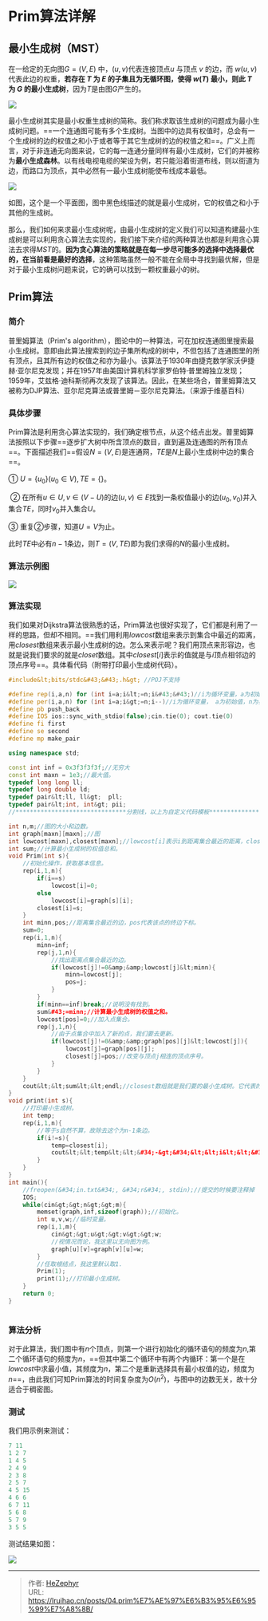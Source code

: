 # Prim算法详解

## 最小生成树（MST）

在一给定的无向图$G = (V, E)$ 中，$(u, v)$代表连接顶点$u$ 与顶点 $v$ 的边，而 $w(u, v)$ 代表此边的权重，**若存在 $T$ 为 $E$ 的子集且为无循环图，使得 $w(T)$ 最小，则此 $T$ 为 $G$ 的最小生成树**，因为$T$是由图$G$产生的。

![](https://raw.githubusercontent.com/unique-pure/NewPicGoLibrary/main/img/2020081109252713.png)


最小生成树其实是最小权重生成树的简称。我们称求取该生成树的问题成为最小生成树问题。==一个连通图可能有多个生成树。当图中的边具有权值时，总会有一个生成树的边的权值之和小于或者等于其它生成树的边的权值之和==。广义上而言，对于非连通无向图来说，它的每一连通分量同样有最小生成树，它们的并被称为**最小生成森林**。以有线电视电缆的架设为例，若只能沿着街道布线，则以街道为边，而路口为顶点，其中必然有一最小生成树能使布线成本最低。

![](https://raw.githubusercontent.com/unique-pure/NewPicGoLibrary/main/img/format%2Cpng-20231125214418948.png)

如图，这个是一个平面图，图中黑色线描述的就是最小生成树，它的权值之和小于其他的生成树。

那么，我们如何来求最小生成树呢，由最小生成树的定义我们可以知道构建最小生成树是可以利用贪心算法去实现的，我们接下来介绍的两种算法也都是利用贪心算法去求得$MST$的。**因为贪心算法的策略就是在每一步尽可能多的选择中选择最优的，在当前看是最好的选择**，这种策略虽然一般不能在全局中寻找到最优解，但是对于最小生成树问题来说，它的确可以找到一颗权重最小的树。

## Prim算法

### 简介

普里姆算法（Prim&#39;s algorithm），图论中的一种算法，可在加权连通图里搜索最小生成树。意即由此算法搜索到的边子集所构成的树中，不但包括了连通图里的所有顶点，且其所有边的权值之和亦为最小。该算法于1930年由捷克数学家沃伊捷赫·亚尔尼克发现；并在1957年由美国计算机科学家罗伯特·普里姆独立发现；1959年，艾兹格·迪科斯彻再次发现了该算法。因此，在某些场合，普里姆算法又被称为DJP算法、亚尔尼克算法或普里姆－亚尔尼克算法。（来源于维基百科）

### 具体步骤

Prim算法是利用贪心算法实现的，我们确定根节点，从这个结点出发。普里姆算法按照以下步骤==逐步扩大树中所含顶点的数目，直到遍及连通图的所有顶点==。下面描述我们==假设$N=(V,E)$是连通网，$TE$是$N$上最小生成树中边的集合==。

   ①  $U=\{u_0\}(u_0∈V) ,TE= \{\}$。

​    ②  在所有$u∈U,v∈(V-U)$的边$(u,v)∈E$找到一条权值最小的边$(u_0,v_0)$并入集合$TE$，同时$v_0$并入集合$U$。

   ③  重复②步骤，知道$U=V$为止。

此时$TE$中必有$n-1$条边，则$T=(V,TE)$即为我们求得的$N$的最小生成树。

### 算法示例图

![](https://raw.githubusercontent.com/unique-pure/NewPicGoLibrary/main/img/watermark%2Ctype_ZmFuZ3poZW5naGVpdGk%2Cshadow_10%2Ctext_aHR0cHM6Ly9ibG9nLmNzZG4ubmV0L2h6ZjA3MDE%3D%2Csize_16%2Ccolor_FFFFFF%2Ct_70-20231125214359908.png)


### 算法实现

我们如果对Dijkstra算法很熟悉的话，Prim算法也很好实现了，它们都是利用了一样的思路，但却不相同。==我们用利用$lowcost$数组来表示到集合中最近的距离，用$closest$数组来表示最小生成树的边。怎么来表示呢？我们用顶点来形容边，也就是说我们要求的就是$closet$数组。其中$closest[i]$表示的值就是与$i$顶点相邻边的顶点序号==。具体看代码（附带打印最小生成树代码）。

```cpp
#include&lt;bits/stdc&#43;&#43;.h&gt; //POJ不支持

#define rep(i,a,n) for (int i=a;i&lt;=n;i&#43;&#43;)//i为循环变量，a为初始值，n为界限值，递增
#define per(i,a,n) for (int i=a;i&gt;=n;i--)//i为循环变量， a为初始值，n为界限值，递减。
#define pb push_back
#define IOS ios::sync_with_stdio(false);cin.tie(0); cout.tie(0)
#define fi first
#define se second
#define mp make_pair

using namespace std;

const int inf = 0x3f3f3f3f;//无穷大
const int maxn = 1e3;//最大值。
typedef long long ll;
typedef long double ld;
typedef pair&lt;ll, ll&gt;  pll;
typedef pair&lt;int, int&gt; pii;
//*******************************分割线，以上为自定义代码模板***************************************//

int n,m;//图的大小和边数。
int graph[maxn][maxn];//图
int lowcost[maxn],closest[maxn];//lowcost[i]表示i到距离集合最近的距离，closest[i]表示i与之相连边的顶点序号。
int sum;//计算最小生成树的权值总和。
void Prim(int s){
    //初始化操作，获取基本信息。
    rep(i,1,n){
        if(i==s)
            lowcost[i]=0;
        else
            lowcost[i]=graph[s][i];
        closest[i]=s;
    }
    int minn,pos;//距离集合最近的边，pos代表该点的终边下标。
    sum=0;
    rep(i,1,n){
        minn=inf;
        rep(j,1,n){
            //找出距离点集合最近的边。
            if(lowcost[j]!=0&amp;&amp;lowcost[j]&lt;minn){
                minn=lowcost[j];
                pos=j;
            }
        }
        if(minn==inf)break;//说明没有找到。
        sum&#43;=minn;//计算最小生成树的权值之和。
        lowcost[pos]=0;//加入点集合。
        rep(j,1,n){
            //由于点集合中加入了新的点，我们要去更新。
            if(lowcost[j]!=0&amp;&amp;graph[pos][j]&lt;lowcost[j]){
                lowcost[j]=graph[pos][j];
                closest[j]=pos;//改变与顶点j相连的顶点序号。
            }
        }
    }
    cout&lt;&lt;sum&lt;&lt;endl;//closest数组就是我们要的最小生成树。它代表的就是边。
}
void print(int s){
    //打印最小生成树。
    int temp;
    rep(i,1,n){
        //等于s自然不算，故除去这个为n-1条边。
        if(i!=s){
            temp=closest[i];
            cout&lt;&lt;temp&lt;&lt;&#34;-&gt;&#34;&lt;&lt;i&lt;&lt;&#34;边权值为：&#34;&lt;&lt;graph[temp][i]&lt;&lt;endl;
        }
    }
}
int main(){
    //freopen(&#34;in.txt&#34;, &#34;r&#34;, stdin);//提交的时候要注释掉
    IOS;
    while(cin&gt;&gt;n&gt;&gt;m){
        memset(graph,inf,sizeof(graph));//初始化。
        int u,v,w;//临时变量。
        rep(i,1,m){
            cin&gt;&gt;u&gt;&gt;v&gt;&gt;w;
            //视情况而论，我这里以无向图为例。
            graph[u][v]=graph[v][u]=w;
        }
        //任取根结点，我这里默认取1.
        Prim(1);
        print(1);//打印最小生成树。
    }
    return 0;
}



```

### 算法分析

对于此算法，我们图中有$n$个顶点，则第一个进行初始化的循环语句的频度为$n$,第二个循环语句的频度为$n$，==但其中第二个循环中有两个内循环：第一个是在$lowcost$中求最小值，其频度为$n$，第二个是重新选择具有最小权值的边，频度为$n$==，由此我们可知Prim算法的时间复杂度为$O(n^2)$，与图中的边数无关，故十分适合于稠密图。

### 测试

我们用示例来测试：

```cpp
7 11
1 2 7
1 4 5
2 4 9
2 3 8
2 5 7
4 5 15
4 6 6
6 7 11
5 6 8
5 7 9
3 5 5
```

测试结果如图：

![](https://raw.githubusercontent.com/unique-pure/NewPicGoLibrary/main/img/watermark%2Ctype_ZmFuZ3poZW5naGVpdGk%2Cshadow_10%2Ctext_aHR0cHM6Ly9ibG9nLmNzZG4ubmV0L2h6ZjA3MDE%3D%2Csize_16%2Ccolor_FFFFFF%2Ct_70-20231125214400441.png)

---

> 作者: [HeZephyr](https://github.com/HeZephyr)  
> URL: https://lruihao.cn/posts/04.prim%E7%AE%97%E6%B3%95%E6%95%99%E7%A8%8B/  

